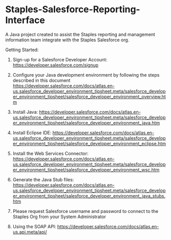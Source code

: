 # Staples-Salesforce-Reporting-Interface
A Java project created to assist the Staples reporting and management information team integrate with the Staples Salesforce org.

Getting Started:

1. Sign-up for a Salesforce Developer Account: https://developer.salesforce.com/signup

2. Configure your Java development environment by following the steps described in this document https://developer.salesforce.com/docs/atlas.en-us.salesforce_developer_environment_tipsheet.meta/salesforce_developer_environment_tipsheet/salesforce_developer_environment_overview.htm

3. Install Java: https://developer.salesforce.com/docs/atlas.en-us.salesforce_developer_environment_tipsheet.meta/salesforce_developer_environment_tipsheet/salesforce_developer_environment_java.htm

4. Install Eclipse IDE: https://developer.salesforce.com/docs/atlas.en-us.salesforce_developer_environment_tipsheet.meta/salesforce_developer_environment_tipsheet/salesforce_developer_environment_eclipse.htm

5. Install the Web Services Connector: https://developer.salesforce.com/docs/atlas.en-us.salesforce_developer_environment_tipsheet.meta/salesforce_developer_environment_tipsheet/salesforce_developer_environment_wsc.htm

6. Generate the Java Stub files: https://developer.salesforce.com/docs/atlas.en-us.salesforce_developer_environment_tipsheet.meta/salesforce_developer_environment_tipsheet/salesforce_developer_environment_java_stubs.htm

7. Please request Salesforce username and password to connect to the Staples Org from your System Administrator

8. Using the SOAP API: https://developer.salesforce.com/docs/atlas.en-us.api.meta/api/
